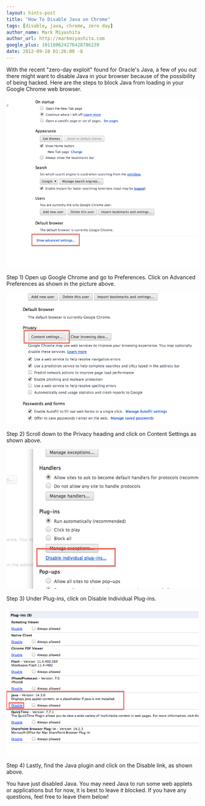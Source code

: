 ```yaml
---
layout: hints-post
title: "How To Disable Java on Chrome"
tags: [disable, java, chrome, zero day]
author_name: Mark Miyashita
author_url: http://markmiyashita.com
google_plus: 101180624276428786239
date: 2012-09-10 01:26:00 -8
---
```


With the recent "zero-day exploit" found for Oracle's Java, a few of you out there might want to disable Java in your browser because of the possibility of being hacked. Here are the steps to block Java from loading in your Google Chrome web browser.

<img class="clear blog-image-full-border" src="/images/java1.png" title="Disable Java on Chrome">

Step 1) Open up Google Chrome and go to Preferences. Click on Advanced Preferences as shown in the picture above.

<img class="clear blog-image-full-border" src="/images/java2.png" title="Disable Java on Chrome">

Step 2) Scroll down to the Privacy heading and click on Content Settings as shown above.

<img class="clear blog-image-full-border" src="/images/java3.png" title="Disable Java on Chrome">

Step 3) Under Plug-ins, click on Disable Individual Plug-ins.

<img class="clear blog-image-full-border" src="/images/java4.png" title="Disable Java on Chrome">

Step 4) Lastly, find the Java plugin and click on the Disable link, as shown above.

You have just disabled Java. You may need Java to run some web applets or applications but for now, it is best to leave it blocked. If you have any questions, feel free to leave them below!

